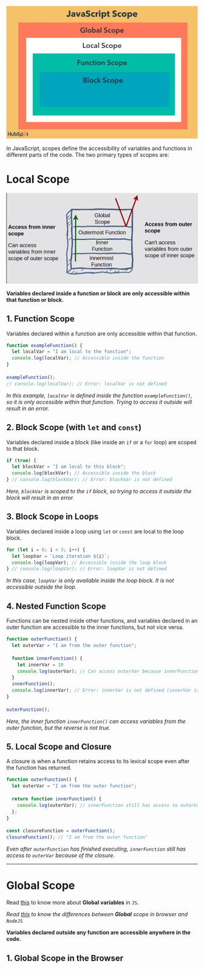 
![](../../photos/Basics/Scopes.png)

In JavaScript, scopes define the accessibility of variables and functions in different parts of the code. The two primary types of scopes are:

# Local Scope

![](../../photos/Basics/LocalScope.png)

**Variables declared inside a function or block are only accessible within that function or block.**

## 1. **Function Scope**

Variables declared within a function are only accessible within that function.
```js
function exampleFunction() {
  let localVar = "I am local to the function";
  console.log(localVar); // Accessible inside the function
}

exampleFunction();
// console.log(localVar); // Error: localVar is not defined
```
*In this example, `localVar` is defined inside the function `exampleFunction()`, so it is only accessible within that function. Trying to access it outside will result in an error.*

## 2. **Block Scope (with `let` and `const`)**

Variables declared inside a block (like inside an `if` or a `for` loop) are scoped to that block.
```js
if (true) {
  let blockVar = "I am local to this block";
  console.log(blockVar); // Accessible inside the block
} // console.log(blockVar); // Error: blockVar is not defined
```
*Here, `blockVar` is scoped to the `if` block, so trying to access it outside the block will result in an error.*

## 3. **Block Scope in Loops**

Variables declared inside a loop using `let` or `const` are local to the loop block.
```js
for (let i = 0; i < 3; i++) {
  let loopVar = `Loop iteration ${i}`;
  console.log(loopVar); // Accessible inside the loop block
} // console.log(loopVar); // Error: loopVar is not defined
```
*In this case, `loopVar` is only available inside the loop block. It is not accessible outside the loop.*

## 4. **Nested Function Scope**

Functions can be nested inside other functions, and variables declared in an outer function are accessible to the inner functions, but not vice versa.
```js
function outerFunction() {
  let outerVar = "I am from the outer function";
  
  function innerFunction() {
    let innerVar = 10
    console.log(outerVar); // Can access outerVar because innerFunction is inside outerFunction
  }
  innerFunction();
  console.log(innerVar); // Error: innerVar is not defined (innerVar is only accessible inside innerFunction)
}

outerFunction();
```
*Here, the inner function `innerFunction()` can access variables from the outer function, but the reverse is not true.*

## 5. **Local Scope and Closure**

A closure is when a function retains access to its lexical scope even after the function has returned.
```js
function outerFunction() {
  let outerVar = "I am from the outer function";
  
  return function innerFunction() {
    console.log(outerVar); // innerFunction still has access to outerVar
  };
}

const closureFunction = outerFunction();
closureFunction(); // "I am from the outer function"
```
*Even after `outerFunction` has finished executing, `innerFunction` still has access to `outerVar` because of the closure.*

___

# **Global Scope**
Read [this](https://flexiple.com/javascript/global-variables) to know more about **Global variables** in `JS`.

*Read [this](https://dev.to/rahulvijayvergiya/nodejs-vs-browser-understanding-the-global-scope-battle-39al) to know the differences between **Global** scope in browser and `NodeJS`*

**Variables declared outside any function are accessible anywhere in the code.**

## 1. Global Scope in the Browser

